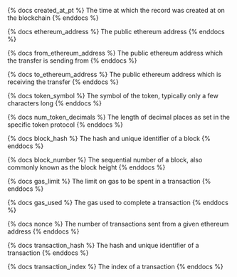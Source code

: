 {% docs created_at_pt %} The time at which the record was created at on the blockchain {% enddocs %}

{% docs ethereum_address %} The public ethereum address  {% enddocs %}

{% docs from_ethereum_address %} The public ethereum address which the transfer is sending from {% enddocs %}

{% docs to_ethereum_address %} The public ethereum address which is receiving the transfer {% enddocs %}

{% docs token_symbol %} The symbol of the token, typically only a few characters long {% enddocs %}

{% docs num_token_decimals %} The length of decimal places as set in the specific token protocol {% enddocs %}

{% docs block_hash %} The hash and unique identifier of a block {% enddocs %}

{% docs block_number %} The sequential number of a block, also commonly known as the block height {% enddocs %}

{% docs gas_limit %} The limit on gas to be spent in a transaction {% enddocs %}

{% docs gas_used %} The gas used to complete a transaction {% enddocs %}

{% docs nonce %} The number of transactions sent from a given ethereum address {% enddocs %}

{% docs transaction_hash %} The hash and unique identifier of a transaction {% enddocs %}

{% docs transaction_index %} The index of a transaction {% enddocs %}
